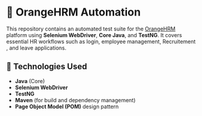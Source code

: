 # 🧪 OrangeHRM Automation
This repository contains an automated test suite for the [OrangeHRM](https://www.orangehrm.com/) platform using **Selenium WebDriver**, **Core Java**, and **TestNG**. It covers essential HR workflows such as login, employee management, Recruitement , and leave applications.

## 🚀 Technologies Used
- **Java** (Core)
- **Selenium WebDriver**
- **TestNG**
- **Maven** (for build and dependency management)
- **Page Object Model (POM)** design pattern
